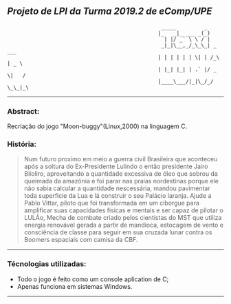    ## *Projeto de LPI da Turma 2019.2 de eComp/UPE*
                                            
                                                      _____         _          
                                                     |_   _|_ ___ _(_)         
                                                       | |/ _` \ \ / |         
                                                      _|_|\__,_/_\_\_| _   ___ 
                                                     | | | | | | \| | /_\ | _ \
                                                     | |_| |_| | .` |/ _ \|   /
                                                     |____\___/|_|\_/_/ \_\_|_\
----
### Abstract:

Recriação do jogo "Moon-buggy"(Linux,2000) na linguagem C.

### História:
> Num futuro proxímo em meio a guerra civil Brasileira que aconteceu após a soltura do Ex-Presidente Lulindo o então presidente Jairo Biloliro, aproveitando a quantidade excessiva de óleo que sobrou da queimada da amazônia e foi parar nas praias nordestinas porque ele não sabia calcular a quantidade nescessária, mandou pavimentar toda superficie da Lua e lá construir o seu Palácio laranja. Ajude a Pablo Vittar, piloto que foi transformada em um ciborgue para amplificar suas capacidades fisicas e mentais e ser capaz de pilotar o LULÃo, Mecha de combate criado pelos cientistas do MST que utiliza energia renovável gerada a partir de mandioca, estocagem de vento e consciência de classe para seguir em sua cruzada lunar contra os Boomers espaciais com camisa da CBF.
----
### Técnologias utilizadas:

* Todo o jogo é feito como um console aplication de C;
* Apenas funciona em sistemas Windows.
---
